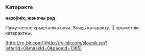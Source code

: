 ### Катаракта
**назоўнік, жаночы род**

Памутненне крышталіка вока. Зняць катаракту. || прыметнік: катарактны.

<a rel="author">[http://rv-blr.com/](http://rv-blr.com/slounik.jsp?letterId=0&maskId=0&pageId=1365)</a>
